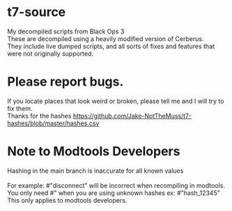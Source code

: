 # t7-source
 My decompiled scripts from Black Ops 3\
 These are decompiled using a heavily modified version of Cerberus. \
 They include live dumped scripts, and all sorts of fixes and features that were not originally supported.

# Please report bugs.
If you locate places that look weird or broken, please tell me and I will try to fix them. \
Thanks for the hashes https://github.com/Jake-NotTheMuss/t7-hashes/blob/master/hashes.csv

# Note to Modtools Developers
Hashing in the main branch is inaccurate for all known values\
\
For example: #"disconnect" will be incorrect when recompiling in modtools. You only need #" when you are using unknown hashes ex: #"hash_12345"\
This only applies to modtools developers. 
